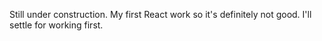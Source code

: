 Still under construction. My first React work so it's definitely not good. I'll settle for working first. 
